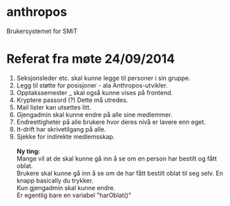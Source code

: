 anthropos
=========

Brukersystemet for SMiT

Referat fra møte 24/09/2014
=========

1) Seksjonsleder etc. skal kunne legge til personer i sin gruppe.<br/>
2) Legg til støtte for posisjoner - ala Anthropos-utvikler.<br/>
3) Opptakssemester _ skal også kunne vises på frontend.<br/>
4) Kryptere passord (?) Dette må utredes.<br/>
5) Mail lister kan utsettes litt.<br/>
6) Gjengadmin skal kunne endre på alle sine medlemmer.<br/>
7) Endreettigheter på alle brukere hvor deres nivå er lavere enn eget. <br/>
8) It-drift har skrivetilgang på alle.<br/>
9) Sjekke for indirekte medlemsskap. <br/><br/>
**Ny ting:**<br/>
Mange vil at de skal kunne gå inn å se om en person har bestilt og fått oblat.<br/>
Brukere skal kunne gå inn å se om de har fått bestilt oblat til seg selv. En knapp basically du trykker. <br/>
Kun gjengadmin skal kunne endre. <br/>
Er egentlig bare en variabel "harOblat()"
